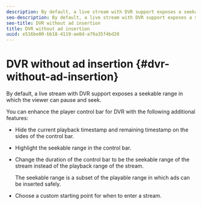 ```yaml
---
description: By default, a live stream with DVR support exposes a seekable range in which the viewer can pause and seek.
seo-description: By default, a live stream with DVR support exposes a seekable range in which the viewer can pause and seek.
seo-title: DVR without ad insertion
title: DVR without ad insertion
uuid: e516be00-bb18-4119-ae0d-a79a35f4bd20
---
```


# DVR without ad insertion {#dvr-without-ad-insertion}

By default, a live stream with DVR support exposes a seekable range in which the viewer can pause and seek.

You can enhance the player control bar for DVR with the following additional features:

* Hide the current playback timestamp and remaining timestamp on the sides of the control bar. 
* Highlight the seekable range in the control bar. 
* Change the duration of the control bar to be the seekable range of the stream instead of the playback range of the stream.

  The seekable range is a subset of the playable range in which ads can be inserted safely. 
* Choose a custom starting point for when to enter a stream.